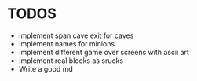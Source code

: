 # TODOS
- implement span cave exit for caves
- implement names for minions
- implement different game over screens with ascii art
- implement real blocks as srucks
- Write a good md